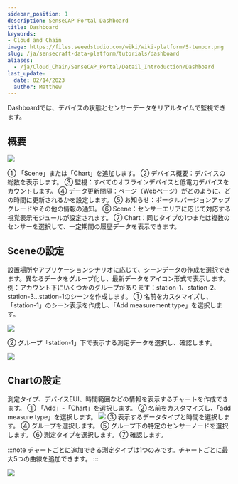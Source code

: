 ```yaml
---
sidebar_position: 1
description: SenseCAP Portal Dashboard
title: Dashboard
keywords:
- Cloud and Chain
image: https://files.seeedstudio.com/wiki/wiki-platform/S-tempor.png        
slug: /ja/sensecraft-data-platform/tutorials/dashboard
aliases:
  - /ja/Cloud_Chain/SenseCAP_Portal/Detail_Introduction/Dashboard
last_update:
  date: 02/14/2023
  author: Matthew
---
```



Dashboardでは、デバイスの状態とセンサーデータをリアルタイムで監視できます。

## 概要

![](https://sensecap-docs.seeed.cc/images/sensecap_portal/EN-dashboard-1.jpg)

① 「Scene」または「Chart」を追加します。
② デバイス概要：デバイスの総数を表示します。
③ 監視：すべてのオフラインデバイスと低電力デバイスをカウントします。
④ データ更新間隔：ページ（Webページ）がどのように、どの時間に更新されるかを設定します。
⑤ お知らせ：ポータルバージョンアップグレードやその他の情報の通知。
⑥ Scene：センサーエリアに応じて対応する視覚表示モジュールが設定されます。
⑦ Chart：同じタイプの1つまたは複数のセンサーを選択して、一定期間の履歴データを表示できます。

## Sceneの設定

設置場所やアプリケーションシナリオに応じて、シーンデータの作成を選択できます。異なるデータをグループ化し、最新データをアイコン形式で表示します。
例：アカウント下にいくつかのグループがあります：station-1、station-2、station-3…station-1のシーンを作成します。
① 名前をカスタマイズし、「station-1」のシーン表示を作成し、「Add measurement type」を選択します。

![](https://sensecap-docs.seeed.cc/images/sensecap_portal/EN-dashboard-2.jpg)

② グループ「station-1」下で表示する測定データを選択し、確認します。

![](https://sensecap-docs.seeed.cc/images/sensecap_portal/EN-dashboard-3.jpg)

## Chartの設定

測定タイプ、デバイスEUI、時間範囲などの情報を表示するチャートを作成できます。
① 「Add」-「Chart」を選択します。
② 名前をカスタマイズし、「add measure type」を選択します。
![](https://sensecap-docs.seeed.cc/images/sensecap_portal/EN-dashboard-4.jpg)
③ 表示するデータタイプと時間を選択します。
④ グループを選択します。
⑤ グループ下の特定のセンサーノードを選択します。
⑥ 測定タイプを選択します。
⑦ 確認します。

:::note
チャートごとに追加できる測定タイプは1つのみです。チャートごとに最大5つの曲線を追加できます。
:::

![](https://sensecap-docs.seeed.cc/images/sensecap_portal/EN-dashboard-5.jpg)